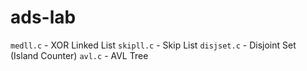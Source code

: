 # ads-lab

`medll.c` - XOR Linked List
`skipll.c` - Skip List
`disjset.c` - Disjoint Set (Island Counter)
`avl.c` - AVL Tree
